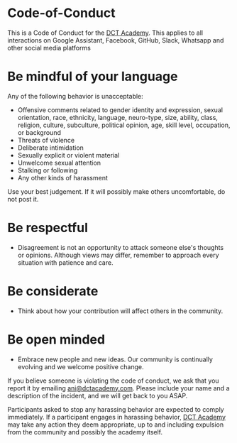 # Code-of-Conduct

This is a Code of Conduct for the [DCT Academy](https://dctacademy.com). This applies to all interactions on Google Assistant, Facebook, GitHub, Slack, Whatsapp and other social media platforms

# Be mindful of your language
Any of the following behavior is unacceptable: 
* Offensive comments related to gender identity and expression, sexual orientation, race, ethnicity, language, neuro-type, size, ability, class, religion, culture, subculture, political opinion, age, skill level, occupation, or background
* Threats of violence
* Deliberate intimidation
* Sexually explicit or violent material
* Unwelcome sexual attention
* Stalking or following
* Any other kinds of harassment

Use your best judgement. If it will possibly make others uncomfortable, do not post it.

# Be respectful 
* Disagreement is not an opportunity to attack someone else's thoughts or opinions. Although views may differ, remember to approach every situation with patience and care. 

# Be considerate
* Think about how your contribution will affect others in the community. 

# Be open minded
* Embrace new people and new ideas. Our community is continually evolving and we welcome positive change.

If you believe someone is violating the code of conduct, we ask that you report it by emailing [ani@dctacademy.com](mailto:ani@dctacademy.com). Please include your name and a description of the incident, and we will get back to you ASAP.

Participants asked to stop any harassing behavior are expected to comply immediately. If a participant engages in harassing behavior, [DCT Academy](https://dctacademy.com) may take any action they deem appropriate, up to and including expulsion from the community and possibly the academy itself.